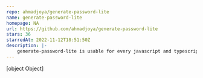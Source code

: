 ```yaml
---
repo: ahmadjoya/generate-password-lite
name: generate-password-lite
homepage: NA
url: https://github.com/ahmadjoya/generate-password-lite
stars: 36
starredAt: 2022-11-12T18:51:50Z
description: |-
    generate-password-lite is usable for every javascript and typescript based project like react, vue, node, etc. it used to generate passwords that may contain alphabets, number and symbols. The options parameter enables the user to enable or disable the characters that are used to generate random password.
---
```


[object Object]

